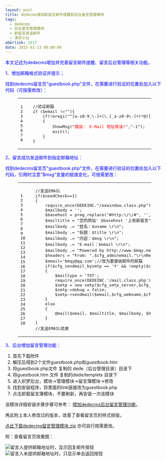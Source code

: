 ```yaml
---
layout: post
title: dedecms增加新留言邮件提醒和后台留言管理模块
tags:
  - dedecms
  - 后台留言管理模块
  - 新留言发送邮件
  - 清学小记
abbrlink: 1517
date: 2015-01-13 00:00:00
---
```


<!-- build time:Sat Jun 23 2018 12:05:15 GMT+0800 (中国标准时间) -->

<span style="color:#00f">本文记述为dedecms增加并完善留言邮件提醒、留言后台管理等相关功能。</span>

<span style="color:#00f">1、增加邮箱格式验证并提示；</span>

<span style="color:#00f">找到dedecms留言页"guestbook.php"文件，在需要进行验证的位置处加入以下代码（可按需修改）：</span>  

<figure class="highlight php"><table><tr><td class="gutter"><pre><span class="line">1</span>  
<span class="line">2</span>  
<span class="line">3</span>  
<span class="line">4</span>  
<span class="line">5</span>  
<span class="line">6</span>  
<span class="line">7</span>  
<span class="line">8</span>  
</pre></td><td class="code"><pre><span class="line"><span class="comment">//验证邮箱</span></span>  
<span class="line"><span class="keyword">if</span> ($email !=<span class="string">""</span>)&#123;</span>  
<span class="line">    <span class="keyword">if</span>(!eregi(<span class="string">"^[a-z0-9_\-]+(\.[_a-z0-9\-]+)*@([_a-z0-9\-]+\.)+([a-z]&#123;2&#125;'aero'arpa'biz'com'coop'edu'gov'info'int'jobs'mil'museum'name'nato'net'org'pro'travel)$"</span>,$email))</span>  
<span class="line">    &#123;</span>  
<span class="line">        ShowMsg(<span class="string">"<font color='red'>错误： E-Mail 地址有误!</font>"</span>,<span class="string">"-1"</span>);</span>  
<span class="line">        <span class="keyword">exit</span>();</span>  
<span class="line">    &#125;</span>  
<span class="line">&#125;</span>  
</pre></td></tr></table></figure>

<span style="color:#00f">2、留言成功发送邮件到指定邮箱地址：</span>

<span style="color:#00f">找到dedecms留言页"guestbook.php"文件，在需要进行验证的位置处加入以下代码，引用时注意"$msg"变量的赋值变化，可按需更改：</span>  

<figure class="highlight php"><table><tr><td class="gutter"><pre><span class="line">1</span>  
<span class="line">2</span>  
<span class="line">3</span>  
<span class="line">4</span>  
<span class="line">5</span>  
<span class="line">6</span>  
<span class="line">7</span>  
<span class="line">8</span>  
<span class="line">9</span>  
<span class="line">10</span>  
<span class="line">11</span>  
<span class="line">12</span>  
<span class="line">13</span>  
<span class="line">14</span>  
<span class="line">15</span>  
<span class="line">16</span>  
<span class="line">17</span>  
<span class="line">18</span>  
<span class="line">19</span>  
<span class="line">20</span>  
<span class="line">21</span>  
<span class="line">22</span>  
<span class="line">23</span>  
<span class="line">24</span>  
<span class="line">25</span>  
<span class="line">26</span>  
<span class="line">27</span>  
<span class="line">28</span>  
</pre></td><td class="code"><pre><span class="line"><span class="comment">//发送EMAIL</span></span>  
<span class="line"><span class="keyword">if</span>($needCheck==<span class="number">1</span>)</span>  
<span class="line">&#123;</span>  
<span class="line">    <span class="keyword">require_once</span>(DEDEINC.<span class="string">"/oxwindow.class.php"</span>);</span>  
<span class="line">    $mailbody = <span class="string">''</span>;</span>  
<span class="line">    $basehost = preg_replace(<span class="string">"#http:\/\/#"</span>, <span class="string">''</span>, $cfg_basehost);</span>  
<span class="line">    $mailtitle = <span class="string">"您的网站' $basehost '上有新留言"</span>;</span>  
<span class="line">    $mailbody .= <span class="string">"姓名：$uname \r\n"</span>;</span>  
<span class="line">    $mailbody .= <span class="string">"标题：$title \r\n"</span>;</span>  
<span class="line">    $mailbody .= <span class="string">"内容：$msg \r\n"</span>;</span>  
<span class="line">    $mailbody .= <span class="string">"E-mail：$email \r\n"</span>;</span>  
<span class="line">    $mailbody .= <span class="string">"Powered by http://www.bmqy.net ！"</span>;</span>  
<span class="line">    $headers = <span class="string">"From: "</span>.$cfg_adminemail.<span class="string">"\r\nReply-To: "</span>.$cfg_adminemail;</span>  
<span class="line">    $email=<span class="string">'bmqy@qq.com'</span>;<span class="comment">//改为要接收邮件的邮箱</span></span>  
<span class="line">    <span class="keyword">if</span>($cfg_sendmail_bysmtp == <span class="string">'Y'</span> &amp;&amp; !<span class="keyword">empty</span>($cfg_smtp_server))</span>  
<span class="line">    &#123;</span>  
<span class="line">        $mailtype = <span class="string">'TXT'</span>;</span>  
<span class="line">        <span class="keyword">require_once</span>(DEDEINC.<span class="string">'/mail.class.php'</span>);</span>  
<span class="line">        $smtp = <span class="keyword">new</span> smtp($cfg_smtp_server,$cfg_smtp_port,<span class="keyword">true</span>,$cfg_smtp_usermail,$cfg_smtp_password);</span>  
<span class="line">        $smtp-&gt;debug = <span class="keyword">false</span>;</span>  
<span class="line">        $smtp-&gt;sendmail($email,$cfg_webname,$cfg_smtp_usermail,     $mailtitle, $mailbody, $mailtype);</span>  
<span class="line">    &#125;</span>  
<span class="line">    <span class="keyword">else</span></span>  
<span class="line">    &#123;</span>  
<span class="line">        @mail($email, $mailtitle, $mailbody, $headers);</span>  
<span class="line">    &#125;</span>  
<span class="line">&#125;</span>  
<span class="line"><span class="comment">//发送EMAIL结束</span></span>  
</pre></td></tr></table></figure>

<span style="color:#00f">3、后台增加留言管理功能：</span>  
1) 首先下载附件  
2) 解压后得到2个文件guestbook.php和guestbook.htm  
3) 将guestbook.php文件 复制的 dede（后台管理目录）目录下  
4) 将guestbook.htm 文件 复制的dede/templets 目录下  
5) 进入织梦后台，模块->管理模块->留言簿模块->修改  
6) 找到安装程序，将里面的link链接改为guestbook.php  
7) 点击卸载留言簿模块，不要刷新，再安装一次该模块

该模块详细安装步骤步骤可参考： [增加dedecms后台留言管理功能](http://www.jb51.net/cms/134809.html "增加dedecms后台留言管理功能")。

再此附上本人修改过的版本，改善了查看留言页的样式排版，

[点此下载dedecms留言管理模块.zip](http://pan.baidu.com/s/1hquzZne "点此下载 dedecms留言管理模块.zip") 亦可自行按需更改。

附：查看留言页效果图：

![留言人提供邮箱地址时，显示回复邮件按钮](http://ww3.sinaimg.cn/large/4eed32f2jw1eo7sazsrbtj213x0l2whl.jpg "留言人提供邮箱地址时，显示回复邮件按钮")  
![留言人未提供邮箱地址时，只显示单击返回按钮](http://ww4.sinaimg.cn/large/4eed32f2jw1eo7sayofjkj21400l2ad4.jpg "留言人未提供邮箱地址时，只显示单击返回按钮")
<!-- rebuild by neat -->